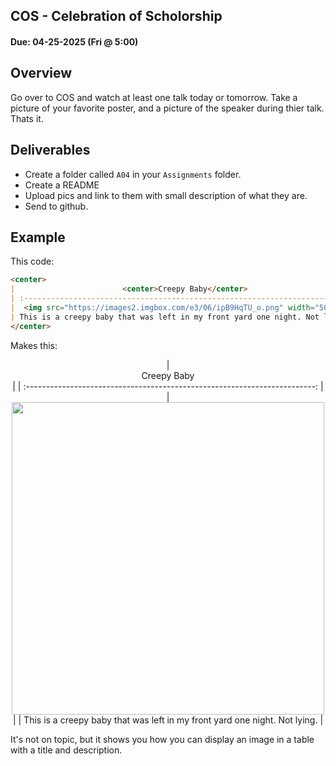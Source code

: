## COS - Celebration of Scholorship

#### Due: 04-25-2025 (Fri @ 5:00)

## Overview

Go over to COS and watch at least one talk today or tomorrow. Take a picture of your favorite poster, and a picture of the speaker during thier talk. Thats it.

## Deliverables

- Create a folder called `A04` in your `Assignments` folder.
- Create a README
- Upload pics and link to them with small description of what they are.
- Send to github.

## Example

This code:

```md
<center>
|                        <center>Creepy Baby</center>                        |
| :------------------------------------------------------------------------: |
|  <img src="https://images2.imgbox.com/e3/06/ipB9HqTU_o.png" width="500">   |
| This is a creepy baby that was left in my front yard one night. Not lying. |
</center>
```

Makes this:

<center>
| <center>Creepy Baby</center> |
| :------------------------------------------------------------------------: |
| <img src="https://images2.imgbox.com/e3/06/ipB9HqTU_o.png" width="500"> |
| This is a creepy baby that was left in my front yard one night. Not lying. |
</center>

It's not on topic, but it shows you how you can display an image in a table with a title and description.
